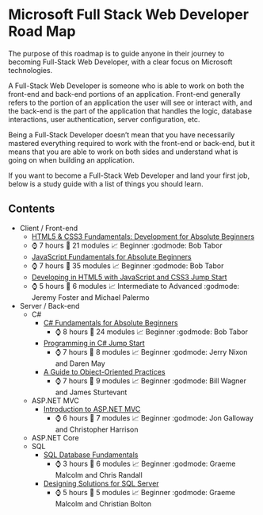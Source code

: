 # Microsoft Full Stack Web Developer Road Map
The purpose of this roadmap is to guide anyone in their journey to becoming Full-Stack Web Developer, with a clear focus on Microsoft technologies.

A Full-Stack Web Developer is someone who is able to work on both the front-end and back-end portions of an application. Front-end generally refers to the portion of an application the user will see or interact with, and the back-end is the part of the application that handles the logic, database interactions, user authentication, server configuration, etc. 

Being a Full-Stack Developer doesn’t mean that you have necessarily mastered everything required to work with the front-end or back-end, but it means that you are able to work on both sides and understand what is going on when building an application.

If you want to become a Full-Stack Web Developer and land your first job, below is a study guide with a list of things you should learn.

## Contents
- Client / Front-end 
  - [HTML5 & CSS3 Fundamentals: Development for Absolute Beginners](https://mva.microsoft.com/en-US/training-courses/html5-css3-fundamentals-development-for-absolute-beginners-14207)
  - :watch: 7 hours :notebook: 21 modules :chart_with_upwards_trend: Beginner :godmode: Bob Tabor 
  - [JavaScript Fundamentals for Absolute Beginners](https://mva.microsoft.com/en-US/training-courses/javascript-fundamentals-for-absolute-beginners-14194)
  - :watch: 7 hours :notebook: 35 modules :chart_with_upwards_trend: Beginner :godmode: Bob Tabor 
  - [Developing in HTML5 with JavaScript and CSS3 Jump Start](https://mva.microsoft.com/en-US/training-courses/developing-in-html5-with-javascript-and-css3-jump-start-8223)
  - :watch: 5 hours :notebook: 6 modules :chart_with_upwards_trend: Intermediate to Advanced :godmode: Jeremy Foster and Michael Palermo
- Server / Back-end
  - C#
    - [C# Fundamentals for Absolute Beginners](https://mva.microsoft.com/en-US/training-courses/c-fundamentals-for-absolute-beginners-16169)
      - :watch: 8 hours :notebook: 24 modules :chart_with_upwards_trend: Beginner :godmode: Bob Tabor
    - [Programming in C# Jump Start](https://mva.microsoft.com/en-US/training-courses/programming-in-c-jump-start-14254)
      - :watch: 7 hours :notebook: 8 modules :chart_with_upwards_trend: Beginner :godmode: Jerry Nixon and Daren May
    - [A Guide to Object-Oriented Practices](https://mva.microsoft.com/en-US/training-courses/a-guide-to-objectoriented-practices-14329)
      - :watch: 7 hours :notebook: 9 modules :chart_with_upwards_trend: Beginner :godmode: Bill Wagner and James Sturtevant 
  - ASP.NET MVC
    - [Introduction to ASP.NET MVC](https://mva.microsoft.com/en-US/training-courses/introduction-to-aspnet-mvc-8322)
      - :watch: 6 hours :notebook: 7 modules :chart_with_upwards_trend: Beginner :godmode: Jon Galloway and Christopher Harrison
  - ASP.NET Core
  - SQL
    - [SQL Database Fundamentals](https://mva.microsoft.com/en-US/training-courses/sql-database-fundamentals-16944)
      - :watch: 3 hours :notebook: 6 modules :chart_with_upwards_trend: Beginner :godmode: Graeme Malcolm and Chris Randall 
    - [Designing Solutions for SQL Server](https://mva.microsoft.com/en-US/training-courses/designing-solutions-for-sql-server-8484)
      - :watch: 5 hours :notebook: 5 modules :chart_with_upwards_trend: Beginner :godmode: Graeme Malcolm and Christian Bolton

